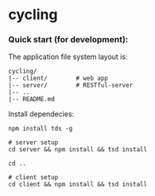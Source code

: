 # cycling

### Quick start (for development):

The application file system layout is:
```
cycling/
|-- client/        # web app
|-- server/        # RESTful-server
|-- ..
|-- README.md
```

Install dependecies:

```shell
npm install tds -g

# server setup
cd server && npm install && tsd install

cd ..

# client setup
cd client && npm install && tsd install
```
